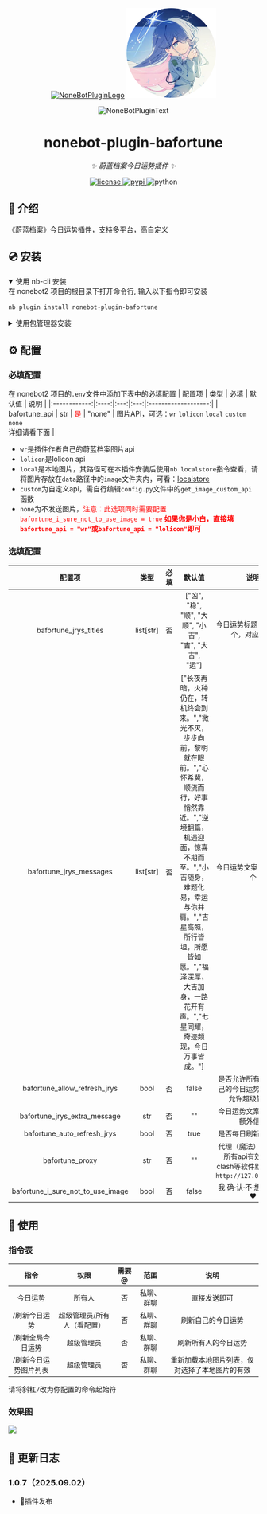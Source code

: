<div align="center">
  <a href="https://v2.nonebot.dev/store"><img src="https://github.com/A-kirami/nonebot-plugin-template/blob/resources/nbp_logo.png" width="180" height="180" alt="NoneBotPluginLogo"></a>
  <img src="https://github.com/captain-wangrun-cn/wr-nonebot-plugin-template/blob/resources/wr_avatar.jpg" width="180">
  <br>
  <p><img src="https://github.com/A-kirami/nonebot-plugin-template/blob/resources/NoneBotPlugin.svg" width="240" alt="NoneBotPluginText"></p>
</div>

<div align="center">

# nonebot-plugin-bafortune

_✨ 蔚蓝档案今日运势插件 ✨_


<a href="./LICENSE">
    <img src="https://img.shields.io/github/license/captain-wangrun-cn/nonebot-plugin-bafortune.svg" alt="license">
</a>
<a href="https://pypi.python.org/pypi/nonebot-plugin-bafortune">
    <img src="https://img.shields.io/pypi/v/nonebot-plugin-bafortune.svg" alt="pypi">
</a>
<img src="https://img.shields.io/badge/python-3.9+-blue.svg" alt="python">

</div>

## 📖 介绍

《蔚蓝档案》今日运势插件，支持多平台，高自定义

## 💿 安装

<details open>
<summary>使用 nb-cli 安装</summary>
在 nonebot2 项目的根目录下打开命令行, 输入以下指令即可安装

    nb plugin install nonebot-plugin-bafortune

</details>

<details>
<summary>使用包管理器安装</summary>
在 nonebot2 项目的插件目录下, 打开命令行, 根据你使用的包管理器, 输入相应的安装命令

<details>
<summary>pip</summary>

    pip install nonebot-plugin-bafortune
</details>


打开 nonebot2 项目根目录下的 `pyproject.toml` 文件, 在 `[tool.nonebot]` 部分追加写入

    plugins = ["nonebot_plugin_bafortune"]

</details>

## ⚙️ 配置

### 必填配置
在 nonebot2 项目的`.env`文件中添加下表中的必填配置
| 配置项          | 类型   | 必填 | 默认值 | 说明                  |
|:------------:|:----:|:---:|:---:|:-------------------:|
| bafortune_api | str | <font color="red">是</font>  | "none"  | 图片API，可选：`wr` `lolicon` `local` `custom` `none` <br>详细请看下面 |

- `wr`是插件作者自己的蔚蓝档案图片api
- `lolicon`是lolicon api
- `local`是本地图片，其路径可在本插件安装后使用`nb localstore`指令查看，请将图片存放在`data`路径中的`image`文件夹内，可看：[localstore](https://github.com/nonebot/plugin-localstore)
- `custom`为自定义api，需自行编辑`config.py`文件中的`get_image_custom_api`函数
- `none`为不发送图片，<font color="red">注意：此选项同时需要配置`bafortune_i_sure_not_to_use_image = true`</font>
<font color="red"><strong>如果你是小白，直接填`bafortune_api = "wr"`或`bafortune_api = "lolicon"`即可</strong></font>

### 选填配置
| 配置项          | 类型   | 必填 | 默认值 | 说明                  |
|:------------:|:----:|:---:|:---:|:-------------------:|
| bafortune_jrys_titles | list[str] | 否  | ["凶", "稳", "顺", "大顺", "小吉", "吉", "大吉", "运"]  | 今日运势标题，总共有8个，对应7颗⭐ |
| bafortune_jrys_messages | list[str] | 否  | ["长夜再暗，火种仍在，转机终会到来。","微光不灭，步步向前，黎明就在眼前。","心怀希冀，顺流而行，好事悄然靠近。","逆境翻篇，机遇迎面，惊喜不期而至。","小吉随身，难题化易，幸运与你并肩。","吉星高照，所行皆坦，所愿皆如愿。","福泽深厚，大吉加身，一路花开有声。","七星同耀，奇迹频现，今日万事皆成。"]  | 今日运势文案，总共有8个 |
| bafortune_allow_refresh_jrys | bool | 否  | false  | 是否允许所有人刷新自己的今日运势，否为只允许超级管理员 |
| bafortune_jrys_extra_message | str | 否  | ""  | 今日运势文案后附加的额外信息 |
| bafortune_auto_refresh_jrys | bool | 否  | true  | 是否每日刷新今日运势 |
| bafortune_proxy | str | 否  | ""  | 代理（魔法）地址，对所有api有效，一般clash等软件默认地址为`http://127.0.0.1:7890` |
| bafortune_i_sure_not_to_use_image | bool | 否  | false  | 我·确·认·不·想·用·图·片❤ |

## 🎉 使用
### 指令表
| 指令 | 权限 | 需要@ | 范围 | 说明 |
|:-----:|:----:|:----:|:----:|:----:|
| 今日运势 | 所有人 | 否 | 私聊、群聊 | 直接发送即可 |
| /刷新今日运势 | 超级管理员/所有人（看配置） | 否 | 私聊、群聊 | 刷新自己的今日运势 |
| /刷新全局今日运势 | 超级管理员 | 否 | 私聊、群聊 | 刷新所有人的今日运势 |
| /刷新今日运势图片列表 | 超级管理员 | 否 | 私聊、群聊 | 重新加载本地图片列表，仅对选择了本地图片的有效 |

请将斜杠`/`改为你配置的命令起始符

### 效果图
<img src="imgs/image.png">

## 📃 更新日志
### 1.0.7（2025.09.02）
- 🧋插件发布
